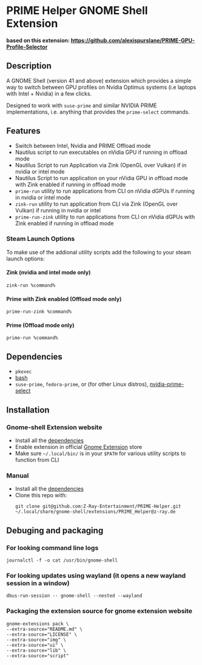 # PRIME Helper GNOME Shell Extension

**based on this extension: <https://github.com/alexispurslane/PRIME-GPU-Profile-Selector>**

## Description
A GNOME Shell (version 41 and above) extension which provides a simple way to
switch between GPU profiles on Nvidia Optimus systems (i.e laptops with Intel
    + Nvidia) in a few clicks.

Designed to work with `suse-prime` and similar NVIDIA PRIME implementations, i.e. anything that provides the `prime-select` commands.

## Features
- Switch between Intel, Nvidia and PRIME Offload mode
- Nautilus script to run executables on nVidia GPU if running in offload mode
- Nautilus Script to run Application via Zink (OpenGL over Vulkan) if in nvidia or intel mode
- Nautilus Script to run application on your nVidia GPU in offload mode with Zink enabled if running in offload mode
- `prime-run` utility to run applications from CLI on nVidia dGPUs if running in nvidia or intel mode
- `zink-run` utility to run application from CLI via Zink (OpenGL over Vulkan) if running in nvidia or intel
- `prime-run-zink` utility to run applications from CLI on nVidia dGPUs with Zink enabled if running in offload mode

### Steam Launch Options
To make use of the addional utility scripts add the following to your steam launch options:
#### Zink (nvidia and intel mode only)
`zink-run %command%`
#### Prime with Zink enabled (Offload mode only)
`prime-run-zink %command%`
#### Prime (Offload mode only)
`prime-run %command%`

## Dependencies
- `pkexec`
- [bash](https://www.gnu.org/software/bash/)
- `suse-prime`, `fedora-prime`, or (for other Linux distros),
  [nvidia-prime-select](https://github.com/wildtruc/nvidia-prime-select)

## Installation

### Gnome-shell Extension website
- Install all the [dependencies](#Dependencies)
- Enable extension in official [Gnome Extension](https://extensions.gnome.org/extension/5937/prime-gpu-profile-selector/) store
- Make sure `~/.local/bin/` is in your `$PATH` for various utility scripts to function from CLI

### Manual
- Install all the [dependencies](#Dependencies)
- Clone this repo with:
  ```
  git clone git@github.com:Z-Ray-Entertainment/PRIME-Helper.git ~/.local/share/gnome-shell/extensions/PRIME_Helper@z-ray.de
  ```
## Debuging and packaging

### For looking command line logs
```
journalctl -f -o cat /usr/bin/gnome-shell
```

### For looking updates using wayland (it opens a new wayland session in a window)
```
dbus-run-session -- gnome-shell --nested --wayland
```

### Packaging the extension source for gnome extension website
```
gnome-extensions pack \
--extra-source="README.md" \
--extra-source="LICENSE" \
--extra-source="img" \
--extra-source="ui" \
--extra-source="lib" \
--extra-source="script"
```
